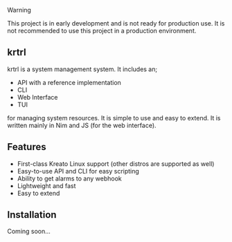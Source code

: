 > [!WARNING]  
> This project is in early development and is not ready for production use. It is not recommended to use this project in a production environment.

## krtrl
krtrl is a system management system. It includes an;

- API with a reference implementation
- CLI
- Web Interface
- TUI

for managing system resources. It is simple to use and easy to extend. It is written mainly in Nim and JS (for the web interface).


## Features

* First-class Kreato Linux support (other distros are supported as well)
* Easy-to-use API and CLI for easy scripting
* Ability to get alarms to any webhook
* Lightweight and fast
* Easy to extend

## Installation

Coming soon...
